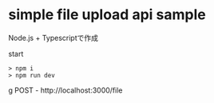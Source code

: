 # simple file upload api sample

Node.js + Typescriptで作成

start
```
> npm i
> npm run dev
```
g
POST - http://localhost:3000/file